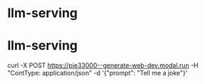 # llm-serving
# llm-serving


curl -X POST https://pie33000--generate-web-dev.modal.run  -H "ContType: application/json" -d '{"prompt": "Tell me a joke"}'